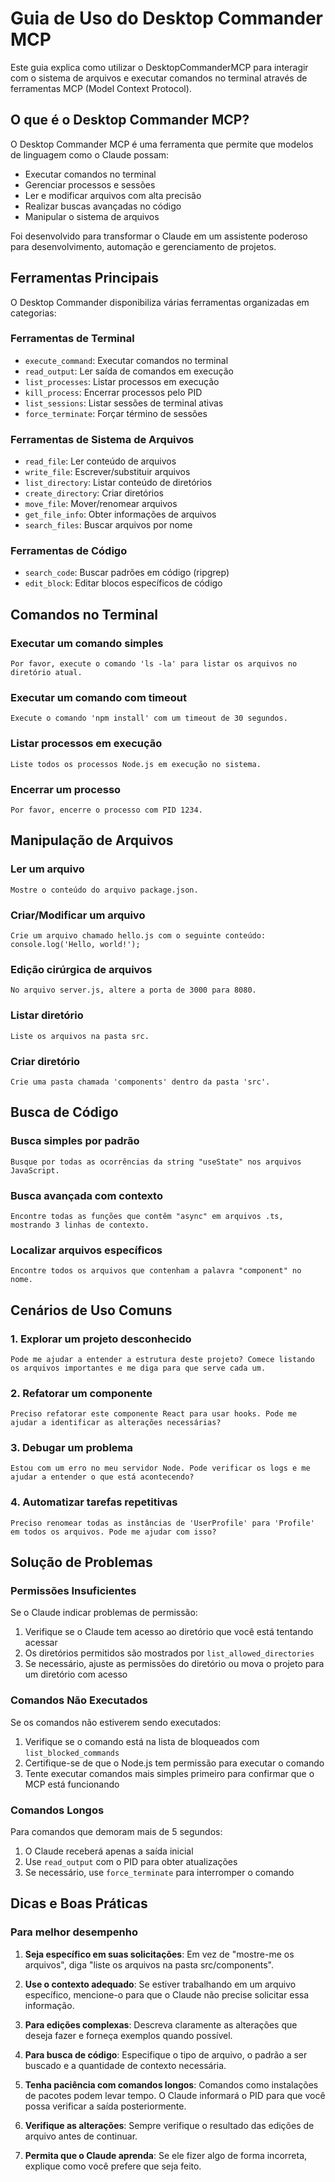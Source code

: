 # Guia de Uso do Desktop Commander MCP

Este guia explica como utilizar o DesktopCommanderMCP para interagir com o sistema de arquivos e executar comandos no terminal através de ferramentas MCP (Model Context Protocol).


## O que é o Desktop Commander MCP?

O Desktop Commander MCP é uma ferramenta que permite que modelos de linguagem como o Claude possam:

- Executar comandos no terminal
- Gerenciar processos e sessões
- Ler e modificar arquivos com alta precisão
- Realizar buscas avançadas no código
- Manipular o sistema de arquivos

Foi desenvolvido para transformar o Claude em um assistente poderoso para desenvolvimento, automação e gerenciamento de projetos.

## Ferramentas Principais

O Desktop Commander disponibiliza várias ferramentas organizadas em categorias:

### Ferramentas de Terminal
- `execute_command`: Executar comandos no terminal
- `read_output`: Ler saída de comandos em execução
- `list_processes`: Listar processos em execução
- `kill_process`: Encerrar processos pelo PID
- `list_sessions`: Listar sessões de terminal ativas
- `force_terminate`: Forçar término de sessões

### Ferramentas de Sistema de Arquivos
- `read_file`: Ler conteúdo de arquivos
- `write_file`: Escrever/substituir arquivos
- `list_directory`: Listar conteúdo de diretórios
- `create_directory`: Criar diretórios
- `move_file`: Mover/renomear arquivos
- `get_file_info`: Obter informações de arquivos
- `search_files`: Buscar arquivos por nome

### Ferramentas de Código
- `search_code`: Buscar padrões em código (ripgrep)
- `edit_block`: Editar blocos específicos de código

## Comandos no Terminal

### Executar um comando simples
```
Por favor, execute o comando 'ls -la' para listar os arquivos no diretório atual.
```

### Executar um comando com timeout
```
Execute o comando 'npm install' com um timeout de 30 segundos.
```

### Listar processos em execução
```
Liste todos os processos Node.js em execução no sistema.
```

### Encerrar um processo
```
Por favor, encerre o processo com PID 1234.
```

## Manipulação de Arquivos

### Ler um arquivo
```
Mostre o conteúdo do arquivo package.json.
```

### Criar/Modificar um arquivo
```
Crie um arquivo chamado hello.js com o seguinte conteúdo:
console.log('Hello, world!');
```

### Edição cirúrgica de arquivos
```
No arquivo server.js, altere a porta de 3000 para 8080.
```

### Listar diretório
```
Liste os arquivos na pasta src.
```

### Criar diretório
```
Crie uma pasta chamada 'components' dentro da pasta 'src'.
```

## Busca de Código

### Busca simples por padrão
```
Busque por todas as ocorrências da string "useState" nos arquivos JavaScript.
```

### Busca avançada com contexto
```
Encontre todas as funções que contêm "async" em arquivos .ts, mostrando 3 linhas de contexto.
```

### Localizar arquivos específicos
```
Encontre todos os arquivos que contenham a palavra "component" no nome.
```

## Cenários de Uso Comuns

### 1. Explorar um projeto desconhecido
```
Pode me ajudar a entender a estrutura deste projeto? Comece listando os arquivos importantes e me diga para que serve cada um.
```

### 2. Refatorar um componente
```
Preciso refatorar este componente React para usar hooks. Pode me ajudar a identificar as alterações necessárias?
```

### 3. Debugar um problema
```
Estou com um erro no meu servidor Node. Pode verificar os logs e me ajudar a entender o que está acontecendo?
```

### 4. Automatizar tarefas repetitivas
```
Preciso renomear todas as instâncias de 'UserProfile' para 'Profile' em todos os arquivos. Pode me ajudar com isso?
```

## Solução de Problemas

### Permissões Insuficientes
Se o Claude indicar problemas de permissão:

1. Verifique se o Claude tem acesso ao diretório que você está tentando acessar
2. Os diretórios permitidos são mostrados por `list_allowed_directories`
3. Se necessário, ajuste as permissões do diretório ou mova o projeto para um diretório com acesso

### Comandos Não Executados
Se os comandos não estiverem sendo executados:

1. Verifique se o comando está na lista de bloqueados com `list_blocked_commands`
2. Certifique-se de que o Node.js tem permissão para executar o comando
3. Tente executar comandos mais simples primeiro para confirmar que o MCP está funcionando

### Comandos Longos
Para comandos que demoram mais de 5 segundos:

1. O Claude receberá apenas a saída inicial
2. Use `read_output` com o PID para obter atualizações
3. Se necessário, use `force_terminate` para interromper o comando

## Dicas e Boas Práticas

### Para melhor desempenho

1. **Seja específico em suas solicitações**: Em vez de "mostre-me os arquivos", diga "liste os arquivos na pasta src/components".

2. **Use o contexto adequado**: Se estiver trabalhando em um arquivo específico, mencione-o para que o Claude não precise solicitar essa informação.

3. **Para edições complexas**: Descreva claramente as alterações que deseja fazer e forneça exemplos quando possível.

4. **Para busca de código**: Especifique o tipo de arquivo, o padrão a ser buscado e a quantidade de contexto necessária.

5. **Tenha paciência com comandos longos**: Comandos como instalações de pacotes podem levar tempo. O Claude informará o PID para que você possa verificar a saída posteriormente.

6. **Verifique as alterações**: Sempre verifique o resultado das edições de arquivo antes de continuar.

7. **Permita que o Claude aprenda**: Se ele fizer algo de forma incorreta, explique como você prefere que seja feito.

